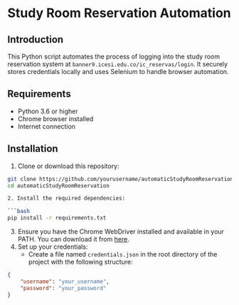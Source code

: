 # Study Room Reservation Automation

## Introduction
This Python script automates the process of logging into the study room reservation system at `banner9.icesi.edu.co/ic_reservas/login`. It securely stores credentials locally and uses Selenium to handle browser automation.

## Requirements
* Python 3.6 or higher
* Chrome browser installed
* Internet connection

## Installation
1. Clone or download this repository:

```bash
git clone https://github.com/yourusername/automaticStudyRoomReservation.git
cd automaticStudyRoomReservation

2. Install the required dependencies:

```bash
pip install -r requirements.txt
```
3. Ensure you have the Chrome WebDriver installed and available in your PATH. You can download it from [here](https://sites.google.com/chromium.org/driver/downloads).
4. Set up your credentials:
   - Create a file named `credentials.json` in the root directory of the project with the following structure:

```json
{
    "username": "your_username",
    "password": "your_password"
}
```